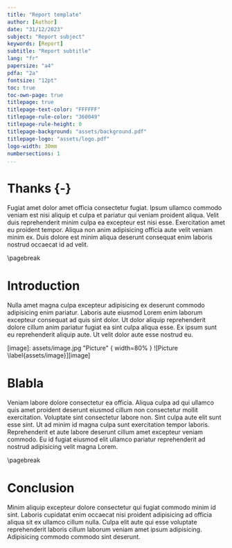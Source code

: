 ```yaml
---
title: "Report template"
author: [Author]
date: "31/12/2023"
subject: "Report subject"
keywords: [Report]
subtitle: "Report subtitle"
lang: "fr"
papersize: "a4"
pdfa: "2a"
fontsize: "12pt"
toc: true
toc-own-page: true
titlepage: true
titlepage-text-color: "FFFFFF"
titlepage-rule-color: "360049"
titlepage-rule-height: 0
titlepage-background: "assets/background.pdf"
titlepage-logo: "assets/logo.pdf"
logo-width: 30mm
numbersections: 1
...
```


# Thanks {-}

Fugiat amet dolor amet officia consectetur fugiat. Ipsum ullamco commodo veniam est nisi aliquip et culpa et pariatur qui veniam proident aliqua. Velit duis reprehenderit minim culpa ea excepteur est nisi esse. Exercitation amet eu proident tempor. Aliqua non anim adipisicing officia aute velit veniam minim ex. Duis dolore est minim aliqua deserunt consequat enim laboris nostrud occaecat id ad velit.

\pagebreak

# Introduction
Nulla amet magna culpa excepteur adipisicing ex deserunt commodo adipisicing enim pariatur. Laboris aute eiusmod Lorem enim laborum excepteur consequat ad quis sint dolor. Ut dolor aliquip reprehenderit dolore cillum anim pariatur fugiat ea sint culpa aliqua esse. Ex ipsum sunt eu reprehenderit aliquip aute. Ut velit dolor aute esse nostrud eu.

[image]: assets/image.jpg "Picture" { width=80% }
![Picture \label{assets/image}][image]


# Blabla

Veniam labore dolore consectetur ea officia. Aliqua culpa ad qui ullamco quis amet proident deserunt eiusmod cillum non consectetur mollit exercitation. Voluptate sint consectetur labore non. Sint culpa aute elit sunt esse sint. Ut ad minim id magna culpa sunt exercitation tempor laboris. Reprehenderit et aute labore deserunt cillum amet excepteur veniam commodo. Eu id fugiat eiusmod elit ullamco pariatur reprehenderit ad nostrud adipisicing velit magna Lorem.

\pagebreak

# Conclusion

Minim aliquip excepteur dolore consectetur qui fugiat commodo minim id sint. Laboris cupidatat enim occaecat nisi proident adipisicing ad officia aliqua sit ex ullamco cillum nulla. Culpa elit aute qui esse voluptate reprehenderit laboris cillum laborum veniam amet ipsum adipisicing. Adipisicing commodo commodo sint deserunt.
